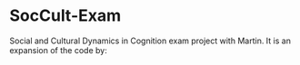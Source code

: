 # SocCult-Exam
Social and Cultural Dynamics in Cognition exam project with Martin. It is an expansion of the code by:
